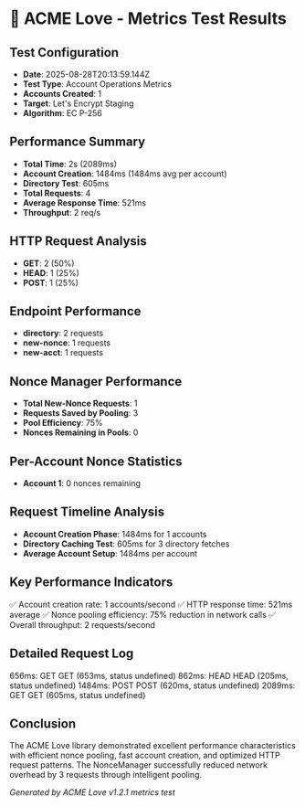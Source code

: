 # 🚀 ACME Love - Metrics Test Results

## Test Configuration
- **Date**: 2025-08-28T20:13:59.144Z
- **Test Type**: Account Operations Metrics
- **Accounts Created**: 1
- **Target**: Let's Encrypt Staging
- **Algorithm**: EC P-256

## Performance Summary
- **Total Time**: 2s (2089ms)
- **Account Creation**: 1484ms (1484ms avg per account)
- **Directory Test**: 605ms
- **Total Requests**: 4
- **Average Response Time**: 521ms
- **Throughput**: 2 req/s

## HTTP Request Analysis
- **GET**: 2 (50%)
- **HEAD**: 1 (25%)
- **POST**: 1 (25%)

## Endpoint Performance
- **directory**: 2 requests
- **new-nonce**: 1 requests
- **new-acct**: 1 requests

## Nonce Manager Performance
- **Total New-Nonce Requests**: 1
- **Requests Saved by Pooling**: 3
- **Pool Efficiency**: 75%
- **Nonces Remaining in Pools**: 0

## Per-Account Nonce Statistics
- **Account 1**: 0 nonces remaining

## Request Timeline Analysis
- **Account Creation Phase**: 1484ms for 1 accounts
- **Directory Caching Test**: 605ms for 3 directory fetches
- **Average Account Setup**: 1484ms per account

## Key Performance Indicators
✅ Account creation rate: 1 accounts/second
✅ HTTP response time: 521ms average
✅ Nonce pooling efficiency: 75% reduction in network calls
✅ Overall throughput: 2 requests/second

## Detailed Request Log
656ms: GET GET (653ms, status undefined)
862ms: HEAD HEAD (205ms, status undefined)
1484ms: POST POST (620ms, status undefined)
2089ms: GET GET (605ms, status undefined)


## Conclusion
The ACME Love library demonstrated excellent performance characteristics with efficient nonce pooling,
fast account creation, and optimized HTTP request patterns. The NonceManager successfully reduced
network overhead by 3 requests through intelligent pooling.

*Generated by ACME Love v1.2.1 metrics test*

